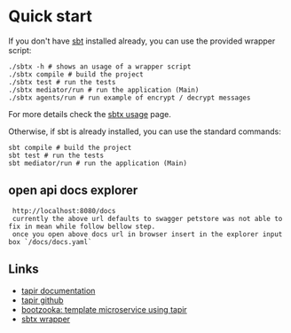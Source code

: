 # Quick start

If you don't have [sbt](https://www.scala-sbt.org) installed already, you can use the provided wrapper script:

```shell
./sbtx -h # shows an usage of a wrapper script
./sbtx compile # build the project
./sbtx test # run the tests
./sbtx mediator/run # run the application (Main)
./sbtx agents/run # run example of encrypt / decrypt messages
```

For more details check the [sbtx usage](https://github.com/dwijnand/sbt-extras#sbt--h) page.

Otherwise, if sbt is already installed, you can use the standard commands:

```shell
sbt compile # build the project
sbt test # run the tests
sbt mediator/run # run the application (Main)
```

## open api docs explorer

```shell
 http://localhost:8080/docs
 currently the above url defaults to swagger petstore was not able to fix in mean while follow bellow step.
 once you open above docs url in browser insert in the explorer input box `/docs/docs.yaml`
```

## Links

- [tapir documentation](https://tapir.softwaremill.com/en/latest/)
- [tapir github](https://github.com/softwaremill/tapir)
- [bootzooka: template microservice using tapir](https://softwaremill.github.io/bootzooka/)
- [sbtx wrapper](https://github.com/dwijnand/sbt-extras#installation)
